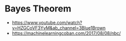 # Bayes Theorem

- https://www.youtube.com/watch?v=HZGCoVF3YvM&ab_channel=3Blue1Brown
- https://machinelearningcoban.com/2017/08/08/nbc/

## 
